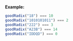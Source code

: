 **Example:**

```javascript
goodRadix("18") === 10
goodRadix("1010101011") === 2
goodRadix("222") === 3
goodRadix("A23B") === 14
goodRadix("IDDQD") === 0
```
